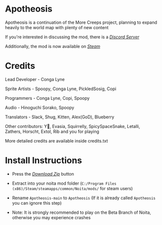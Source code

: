 # Apotheosis
Apotheosis is a continuation of the More Creeps project, planning to expand heavily to the world map with plenty of new content

If you're interested in discussing the mod, there is a *[Discord Server](https://discord.gg/gtyGnv8Pxk)*

Additionally, the mod is now available on *[Steam](https://steamcommunity.com/sharedfiles/filedetails/?id=3032128572)*

# Credits
Lead Developer - Conga Lyne

Sprite Artists - Spoopy, Conga Lyne, PickledSosig, Copi

Programmers - Conga Lyne, Copi, Spoopy

Audio - Hinoguchi Sorako, Spoopy

Translators - Slack, Shug, Kitten, Alex(GoD), Blueberry

Other contributors:
Y🍵, Evasia, Squirrelly, SpicySpaceSnake, Letalli, Zathers, Horscht, Extol, Rib and you for playing

More detailed credits are available inside credits.txt


# Install Instructions

 - Press the *[Download Zip](https://github.com/Conga0/Apotheosis/archive/refs/heads/main.zip)* button
 - Extract into your noita mod folder (`C:/Program Files (x86)/Steam/steamapps/common/Noita/mods/` for steam users)
 - Rename `Apotheosis-main` to `Apotheosis` (If it is already called `Apotheosis` you can ignore this step)

 - Note: It is strongly recommended to play on the Beta Branch of Noita, otherwise you may experience crashes


